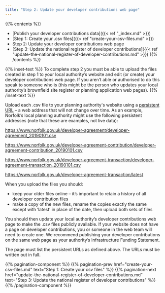 ```yaml
---
title: "Step 2: Update your developer contributions web page"
---
```


{{% contents %}}
- [Publish your developer contributions data]({{< ref "_index.md" >}})
- [Step 1: Create your .csv files]({{< ref "create-your-csv-files.md" >}})
- Step 2: Update your developer contributions web page
- [Step 3: Update the national register of developer contributions]({{< ref "update-the-national-register-of-developer-contributions.md" >}})
{{% /contents %}}

{{% inset-text %}}
To complete step 2 you must be able to upload the files created in step 1 to your local authority’s website and edit (or create) your developer contributions web page. If you aren’t able or authorised to do this speak to someone who is (this might be the person who updates your local authority’s brownfield site register or planning application web pages).
{{% /inset-text %}}

Upload each .csv file to your planning authority's website using a [persistent URL](https://en.wikipedia.org/wiki/Persistent_uniform_resource_locator) – a web address that will not change over time. As an example, Norfolk’s local planning authority might use the following persistent addresses (note that these are examples, not live data): 

https://www.norfolk.gov.uk/developer-agreement/developer-agreement_20190101.csv

https://www.norfolk.gov.uk/developer-agreement-contribution/developer-agreement-contribution_20190101.csv

https://www.norfolk.gov.uk/developer-agreement-transaction/developer-agreement-transaction_20190101.csv

https://www.norfolk.gov.uk/developer-agreement-transaction/latest

When you upload the files you should: 

* keep your older files online – it’s important to retain a history of all developer contribution files
* make a copy of the new files, rename the copies exactly the same except with ‘latest’ in place of the date, then upload both sets of files

You should then update your local authority’s developer contributions web page to make the .csv files publicly available. If your website does not have a page on developer contributions, you or someone in the web team will need to create one. We recommend publishing your developer contributions on the same web page as your authority’s Infrastructure Funding Statement.

The page must list the persistent URLs as defined above. The URLs must be written out in full.

{{% pagination-component %}}
{{% pagination-prev href="create-your-csv-files.md" text="Step 1: Create your csv files" %}}
{{% pagination-next href="update-the-national-register-of-developer-contributions.md" text="Step 3: Update the national register of developer contributions" %}}
{{% /pagination-component %}}
